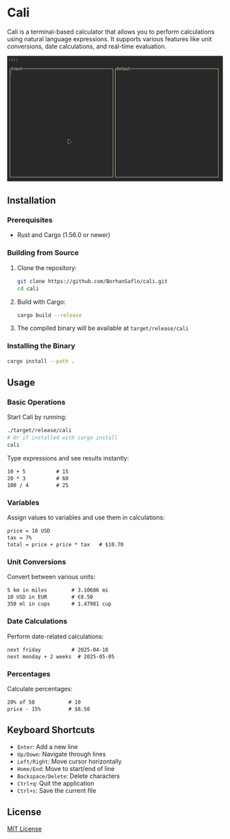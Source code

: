# Cali

Cali is a terminal-based calculator that allows you to perform calculations using natural language expressions. It supports various features like unit conversions, date calculations, and real-time evaluation.

![Cali Demo](./assets/cali-demo.gif)

## Installation

### Prerequisites

- Rust and Cargo (1.56.0 or newer)

### Building from Source

1. Clone the repository:
   ```bash
   git clone https://github.com/BorhanSaflo/cali.git
   cd cali
   ```

2. Build with Cargo:
   ```bash
   cargo build --release
   ```

3. The compiled binary will be available at `target/release/cali`

### Installing the Binary

```bash
cargo install --path .
```

## Usage

### Basic Operations

Start Cali by running:

```bash
./target/release/cali
# Or if installed with cargo install
cali
```

Type expressions and see results instantly:

```
10 + 5          # 15
20 * 3          # 60
100 / 4         # 25
```

### Variables

Assign values to variables and use them in calculations:

```
price = 10 USD
tax = 7%
total = price + price * tax   # $10.70
```

### Unit Conversions

Convert between various units:

```
5 km in miles        # 3.10686 mi
10 USD in EUR        # €8.50
350 ml in cups       # 1.47981 cup
```

### Date Calculations

Perform date-related calculations:

```
next friday          # 2025-04-18
next monday + 2 weeks  # 2025-05-05
```

### Percentages

Calculate percentages:

```
20% of 50           # 10
price - 15%         # $8.50
```

## Keyboard Shortcuts

- `Enter`: Add a new line
- `Up/Down`: Navigate through lines
- `Left/Right`: Move cursor horizontally
- `Home/End`: Move to start/end of line
- `Backspace/Delete`: Delete characters
- `Ctrl+q`: Quit the application
- `Ctrl+s`: Save the current file

## License

[MIT License](LICENSE)
